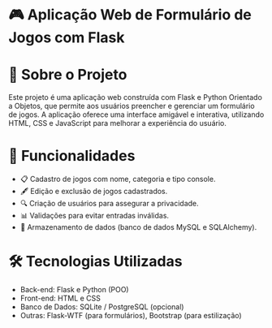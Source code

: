 # 🎮 Aplicação Web de Formulário de Jogos com Flask

# 📌 Sobre o Projeto
Este projeto é uma aplicação web construída com Flask e Python Orientado a Objetos, que permite aos usuários preencher e gerenciar um formulário de jogos. A aplicação oferece uma interface amigável e interativa, utilizando HTML, CSS e JavaScript para melhorar a experiência do usuário.

# 🚀 Funcionalidades
* 📋 Cadastro de jogos com nome, categoria e tipo console.
* 🖋️ Edição e exclusão de jogos cadastrados.
* 🔍 Criação de usuários para assegurar a privacidade.
* 📊 Validações para evitar entradas inválidas.
* 💾 Armazenamento de dados (banco de dados MySQL e SQLAlchemy).

# 🛠️ Tecnologias Utilizadas
* Back-end: Flask e Python (POO)
* Front-end: HTML e CSS
* Banco de Dados: SQLite / PostgreSQL (opcional)
* Outras: Flask-WTF (para formulários), Bootstrap (para estilização)

